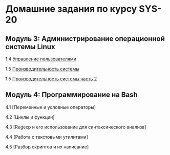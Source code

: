 # Домашние задания по курсу SYS-20

## Модуль 3: Администрирование операционной системы Linux

1.4 [Управление пользователями](3-04.md)

1.5 [Производительность системы](3-05.md)

1.5 [Производительность системы часть 2](3-06.md)

## Модуль 4: Программирование на Bash

4.1 [Переменные и условные операторы]

4.2 [Циклы и функции]

4.3 [Regexp и его использование для синтаксического анализа]

4.4 [Работа с текстовыми утилитами]

4.5 [Разбор скриптов и их написание]
